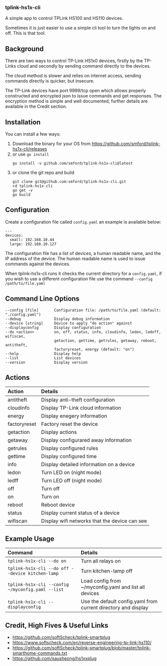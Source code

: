 ### tplink-hs1x-cli

A simple app to control TPLink HS100 and HS110 devices.

Sometimes it is just easier to use a simple cli tool to turn the lights on and off.  This is that tool.


## Background

There are two ways to control TP-Link HS1x0 devices, firstly by the TP-Links cloud and secondly by sending command directly to the devices.

The cloud method is slower and relies on internet access, sending commands directly is quicker, but insecure.

The TP-Link devices have port 9999/tcp open which allows properly constructed and encrypted json to issue commands and get responses.  The encryption method is simple and well documented, further details are available in the Credit section.


## Installation

You can install a few ways:

1. Download the binary for your OS from https://github.com/smford/tplink-hs1x-cli/releases
1. or use `go install`
   ```
   go install -v github.com/smford/tplink-hs1x-cli@latest
   ```
1. or clone the git repo and build
   ```
   git clone git@github.com:smford/tplink-hs1x-cli.git
   cd tplink-hs1x-cli
   go get -v
   go build
   ```


## Configuration

Create a configuration file called `config.yaml` an example is available below:
```
---
devices:
  small: 192.168.10.44
  large: 192.168.10.127
```

The configuration file has a list of devices, a human readable name, and the IP address of the device.  The human readable name is used to issue commands against the devices.

When tplink-hs1x-cli runs it checks the current directory for a `config.yaml`, if you wish to use a different configuration file use the command `--config /path/to/file.yaml`


## Command Line Options
```
--config [file]       Configuration file: /path/to/file.yaml (default: "./config.yaml")
--debug               Display debug information
--device [string]     Device to apply "do action" against
--displayconfig       Display configuration
--do <action>         on, off, status, info, cloudinfo, ledon, ledoff, wifiscan,
                      getaction, gettime, getrules, getaway, reboot, antitheft,
                      factoryreset, energy (default: "on")
--help                Display help
--list                List devices
--version             Display version
```


## Actions
| Action | Details |
|:--|:--|
| antitheft | Display anti-theft configuration |
| cloudinfo | Display TP-Link cloud information |
| energy | Display enegery information |
| factoryreset | Factory reset the device |
| getaction | Display actions |
| getaway | Display configurared away information |
| getrules | Display configured rules |
| gettime | Display configured time |
| info | Display detailed information on a device |
| ledon | Turn LED on (night mode) |
| ledff | Turn LED off (night mode) |
| off | Turn off |
| on | Turn on |
| reboot | Reboot device |
| status | Display current status of a device |
| wifiscan | Display wifi networks that the device can see |


##  Example Usage
| Command | Details |
|:--|:--|
| `tplink-hs1x-cli --do on` | Turn all relays on |
| `tplink-hs1x-cli --do off --device kitchen-lamp` | Turn kitchen-lamp off |
| `tplink-hs1x-cli --config ~/myconfig.yaml --list` | Load config from ~/myconfig.yaml and list all devices |
| `tplink-hs1x-cli --displayconfig` | Use the default config.yaml from current directory and display |


## Credit, High Fives & Useful Links
- https://github.com/softScheck/tplink-smartplug
- https://www.softscheck.com/en/reverse-engineering-tp-link-hs110/
- https://github.com/softScheck/tplink-smartplug/blob/master/tplink-smarthome-commands.txt
- https://github.com/sausheong/hs1xxplug
